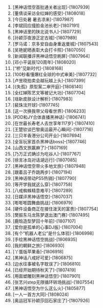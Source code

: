 
1. [黑神话悟空首批通关者出现]-[1807939]
1. [董倩谈采访全红婵的感受]-[1808018]
1. [今日处暑 暑去凉来]-[1807987]
1. [李斌回应撞脸金池长老]-[1807191]
1. [黑神话里的陕北说书人]-[1807729]
1. [孙颖莎夜游正定古城]-[1807989]
1. [罗马诺：京多安自由身重返曼城]-[1807543]
1. [吴艳妮晒表彰大会打卡照]-[1807050]
1. [新闻联播评黑神话悟空刷屏]-[1807964]
1. [邓小平诞辰120周年]-[1808020]
1. [“桥”见新时代]-[1808168]
1. [100秒看懂爆红全球的中式审美]-[1807732]
1. [卢昱晓拍卖会越玩越上头]-[1807399]
1. [《失孤》原型案二审开庭]-[1808140]
1. [全红婵陈艺文等被记大功]-[1807704]
1. [瑶新皮肤设计解析]-[1807983]
1. [裴珠泫开球]-[1807745]
1. [这一次换我带父母看世界]-[1806233]
1. [PDD和JY合体直播黑神话]-[1806741]
1. [在世最长寿老人去世享年117岁]-[1807410]
1. [王楚钦谈巴黎奥运最开心瞬间]-[1807716]
1. [三只羊香港分公司开业]-[1807694]
1. [全盲玩家首杀黑神话boss]-[1807746]
1. [山西文旅赢麻了]-[1807169]
1. [乃万正式确诊为吃谷人]-[1807767]
1. [徐言冰岛对话湖远行]-[1807085]
1. [黑神话悟空带火多地文旅]-[1807948]
1. [跟着吕子乔跳两步]-[1807194]
1. [黑神话带动PS5热销]-[1807790]
1. [等开学我就这么穿]-[1807758]
1. [八戒蜘蛛精意难平]-[1807289]
1. [日媒评黑神话悟空]-[1807037]
1. [嘭嘭嘭圆舞曲挑战]-[1806979]
1. [硬件设备商正在接住泼天的富贵]-[1807754]
1. [樊振东马龙陈梦退出澳门赛]-[1807495]
1. [鹿晗造型梦回十年前]-[1807107]
1. [爱你是孤单的心事DJ版]-[1807004]
1. [有个“机器人老公”是什么体验]-[1806998]
1. [手绘黑神话悟空挑战]-[1806935]
1. [我的朝鲜之旅]-[1806930]
1. [丫蛋版苹果香]-[1806918]
1. [黑神话八戒好可爱]-[1806875]
1. [边水往事被名字耽误了]-[1806810]
1. [已经开始期待秋天了]-[1807419]
1. [用面塑雕刻黑神话悟空]-[1807901]
1. [张艺兴step无限循环转场挑战]-[1807554]
1. [黑神话悟空为什么这么火]-[1805877]
1. [一人一首方大同]-[1808024]
1. [奥运冠军孙颖莎回石家庄了]-[1807926]